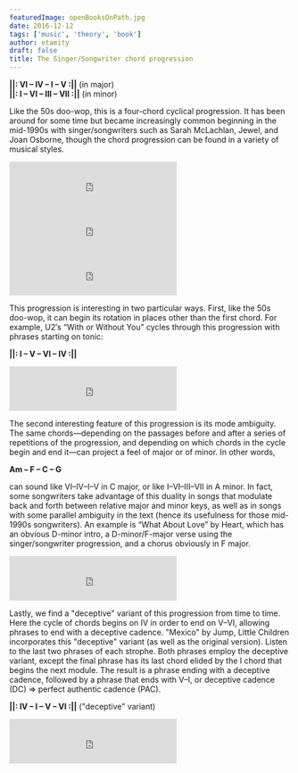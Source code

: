 ```yaml
---
featuredImage: openBooksOnPath.jpg
date: 2016-12-12
tags: ['music', 'theory', 'book']
author: etamity
draft: false
title: The Singer/Songwriter chord progression
---
```


**&#124;&#124;: VI – IV – I – V :&#124;&#124;** (in major)  
**&#124;&#124;: I – VI – III – VII :&#124;&#124;** (in minor) 

Like the 50s doo-wop, this is a four-chord cyclical progression. It has been around for some time but became increasingly common beginning in the mid-1990s with singer/songwriters such as Sarah McLachlan, Jewel, and Joan Osborne, though the chord progression can be found in a variety of musical styles. 

<iframe src="https://embed.spotify.com/?uri=spotify:track:3ozomn4PrGEKEuusxX2HpC" width="300" height="80" frameborder="0" allowtransparency="true"></iframe><br/>

<iframe src="https://embed.spotify.com/?uri=spotify:track:1xNmF1Uep5OGutizZSbKvd" width="300" height="80" frameborder="0" allowtransparency="true"></iframe><br/>

<iframe src="https://embed.spotify.com/?uri=spotify:track:7hZxxM8EK1cMlzMT8vxu1T" width="300" height="80" frameborder="0" allowtransparency="true"></iframe><br/>

This progression is interesting in two particular ways. First, like the 50s doo-wop, it can begin its rotation in places other than the first chord. For example, U2′s “With or Without You” cycles through this progression with phrases starting on tonic:

**&#124;&#124;: I – V – VI – IV :&#124;&#124;** 

<iframe src="https://embed.spotify.com/?uri=spotify:track:5JGEAz15LkPoOtFHttDtVs" width="300" height="80" frameborder="0" allowtransparency="true"></iframe><br/>

The second interesting feature of this progression is its mode ambiguity. The same chords—depending on the passages before and after a series of repetitions of the progression, and depending on which chords in the cycle begin and end it—can project a feel of major or of minor. In other words,

**Am – F – C – G**

can sound like VI–IV–I–V in C major, or like I–VI–III–VII in A minor. In fact, some songwriters take advantage of this duality in songs that modulate back and forth between relative major and minor keys, as well as in songs with some parallel ambiguity in the text (hence its usefulness for those mid-1990s songwriters). An example is “What About Love” by Heart, which has an obvious D-minor intro, a D-minor/F-major verse using the singer/songwriter progression, and a chorus obviously in F major.

<iframe src="https://embed.spotify.com/?uri=spotify:track:7JmsQwxDlC89imxewJcnHO" width="300" height="80" frameborder="0" allowtransparency="true"></iframe><br/>

Lastly, we find a "deceptive" variant of this progression from time to time. Here the cycle of chords begins on IV in order to end on V–VI, allowing phrases to end with a deceptive cadence. "Mexico" by Jump, Little Children incorporates this "deceptive" variant (as well as the original version). Listen to the last two phrases of each strophe. Both phrases employ the deceptive variant, except the final phrase has its last chord elided by the I chord that begins the next module. The result is a phrase ending with a deceptive cadence, followed by a phrase that ends with V–I, or deceptive cadence (DC) => perfect authentic cadence (PAC).

**&#124;&#124;: IV – I – V – VI :&#124;&#124;** ("deceptive" variant)  

<iframe src="https://embed.spotify.com/?uri=spotify:track:4bAlvRdlQeyMxi6EokQduj" width="300" height="80" frameborder="0" allowtransparency="true"></iframe><br/>